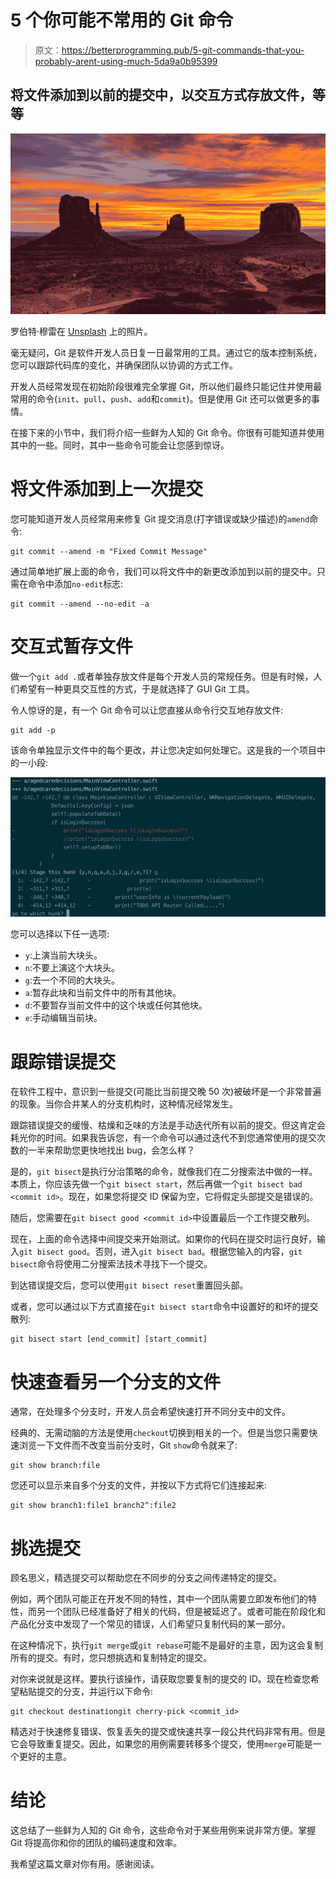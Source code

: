 # 5 个你可能不常用的 Git 命令

> 原文：<https://betterprogramming.pub/5-git-commands-that-you-probably-arent-using-much-5da9a0b95399>

## 将文件添加到以前的提交中，以交互方式存放文件，等等

![](img/bfe721146e5a19513a72db325ea3504e.png)

罗伯特·穆雷在 [Unsplash](https://unsplash.com?utm_source=medium&utm_medium=referral) 上的照片。

毫无疑问，Git 是软件开发人员日复一日最常用的工具。通过它的版本控制系统，您可以跟踪代码库的变化，并确保团队以协调的方式工作。

开发人员经常发现在初始阶段很难完全掌握 Git，所以他们最终只能记住并使用最常用的命令(`init`、`pull`、`push`、`add`和`commit`)。但是使用 Git 还可以做更多的事情。

在接下来的小节中，我们将介绍一些鲜为人知的 Git 命令。你很有可能知道并使用其中的一些。同时，其中一些命令可能会让您感到惊讶。

# 将文件添加到上一次提交

您可能知道开发人员经常用来修复 Git 提交消息(打字错误或缺少描述)的`amend`命令:

```
git commit --amend -m "Fixed Commit Message"
```

通过简单地扩展上面的命令，我们可以将文件中的新更改添加到以前的提交中。只需在命令中添加`no-edit`标志:

```
git commit --amend --no-edit -a
```

# 交互式暂存文件

做一个`git add .`或者单独存放文件是每个开发人员的常规任务。但是有时候，人们希望有一种更具交互性的方式，于是就选择了 GUI Git 工具。

令人惊讶的是，有一个 Git 命令可以让您直接从命令行交互地存放文件:

```
git add -p
```

该命令单独显示文件中的每个更改，并让您决定如何处理它。这是我的一个项目中的一小段:

![](img/a25ab0b263cf86b2063ceae4e024ba1c.png)

您可以选择以下任一选项:

*   `y`:上演当前大块头。
*   `n`:不要上演这个大块头。
*   `g`:去一个不同的大块头。
*   `a`:暂存此块和当前文件中的所有其他块。
*   `d`:不要暂存当前文件中的这个块或任何其他块。
*   `e`:手动编辑当前块。

# 跟踪错误提交

在软件工程中，意识到一些提交(可能比当前提交晚 50 次)被破坏是一个非常普遍的现象。当你合并某人的分支机构时，这种情况经常发生。

跟踪错误提交的缓慢、枯燥和乏味的方法是手动迭代所有以前的提交。但这肯定会耗光你的时间。如果我告诉您，有一个命令可以通过迭代不到您通常使用的提交次数的一半来帮助您更快地找出 bug，会怎么样？

是的，`git bisect`是执行分治策略的命令，就像我们在二分搜索法中做的一样。本质上，你应该先做一个`git bisect start`，然后再做一个`git bisect bad <commit id>`。现在，如果您将提交 ID 保留为空，它将假定头部提交是错误的。

随后，您需要在`git bisect good <commit id>`中设置最后一个工作提交散列。

现在，上面的命令选择中间提交来开始测试。如果你的代码在提交时运行良好，输入`git bisect good`。否则，进入`git bisect bad`。根据您输入的内容，`git bisect`命令将使用二分搜索法技术寻找下一个提交。

到达错误提交后，您可以使用`git bisect reset`重置回头部。

或者，您可以通过以下方式直接在`git bisect start`命令中设置好的和坏的提交散列:

```
git bisect start [end_commit] [start_commit]
```

# 快速查看另一个分支的文件

通常，在处理多个分支时，开发人员会希望快速打开不同分支中的文件。

经典的、无需动脑的方法是使用`checkout`切换到相关的一个。但是当您只需要快速浏览一下文件而不改变当前分支时，Git `show`命令就来了:

```
git show branch:file
```

您还可以显示来自多个分支的文件，并按以下方式将它们连接起来:

```
git show branch1:file1 branch2^:file2
```

# 挑选提交

顾名思义，精选提交可以帮助您在不同步的分支之间传递特定的提交。

例如，两个团队可能正在开发不同的特性，其中一个团队需要立即发布他们的特性，而另一个团队已经准备好了相关的代码，但是被延迟了。或者可能在阶段化和产品化分支中发现了一个常见的错误，人们希望只复制代码的某一部分。

在这种情况下，执行`git merge`或`git rebase`可能不是最好的主意，因为这会复制所有的提交。有时，您只想挑选和复制特定的提交。

对你来说就是这样。要执行该操作，请获取您要复制的提交的 ID。现在检查您希望粘贴提交的分支，并运行以下命令:

```
git checkout destinationgit cherry-pick <commit_id>
```

精选对于快速修复错误、恢复丢失的提交或快速共享一段公共代码非常有用。但是它会导致重复提交。因此，如果您的用例需要转移多个提交，使用`merge`可能是一个更好的主意。

# 结论

这总结了一些鲜为人知的 Git 命令，这些命令对于某些用例来说非常方便。掌握 Git 将提高你和你的团队的编码速度和效率。

我希望这篇文章对你有用。感谢阅读。